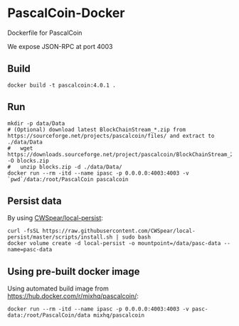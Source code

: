 # PascalCoin-Docker
Dockerfile for PascalCoin

We expose JSON-RPC at port 4003

## Build

```
docker build -t pascalcoin:4.0.1 .
```

## Run

```
mkdir -p data/Data
# (Optional) download latest BlockChainStream_*.zip from https://sourceforge.net/projects/pascalcoin/files/ and extract to ./data/Data
#   wget https://downloads.sourceforge.net/project/pascalcoin/BlockChainStream_268000.zip -O blocks.zip
#   unzip blocks.zip -d ./data/Data/
docker run --rm -itd --name ipasc -p 0.0.0.0:4003:4003 -v `pwd`/data:/root/PascalCoin pascalcoin
```

## Persist data

By using [CWSpear/local-persist](https://github.com/CWSpear/local-persist):

```
curl -fsSL https://raw.githubusercontent.com/CWSpear/local-persist/master/scripts/install.sh | sudo bash
docker volume create -d local-persist -o mountpoint=/data/pasc-data --name=pasc-data
```

## Using pre-built docker image

Using automated build image from <https://hub.docker.com/r/mixhq/pascalcoin/>:

```
docker run --rm -itd --name ipasc -p 0.0.0.0:4003:4003 -v pasc-data:/root/PascalCoin/data mixhq/pascalcoin
```
